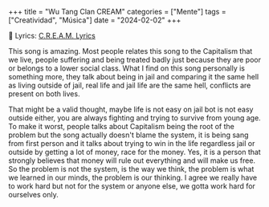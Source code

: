 +++
title = "Wu Tang Clan CREAM"
categories = ["Mente"]
tags = ["Creatividad", "Música"]
date = "2024-02-02"
+++

:memo: Lyrics: [C.R.E.A.M. Lyrics](/lang/en/song-wutangclan-cream)

This song is amazing. Most people relates this song to the Capitalism that we live, people suffering and being treated badly just because they are poor or belongs to a lower social class. What I find on this song personally is something more, they talk about being in jail and comparing it the same hell as living outside of jail, real life and jail life are the same hell, conflicts are present on both lives.

That might be a valid thought, maybe life is not easy on jail bot is not easy outside either, you are always fighting and trying to survive from young age. To make it worst, people talks about Capitalism being the root of the problem but the song actually doesn't blame the system, it is being sang from first person and it talks about trying to win in the life regardless jail or outside by getting a lot of money, race for the money. Yes, it is a person that strongly believes that money will rule out everything and will make us free. So the problem is not the system, is the way we think, the problem is what we learned in our minds, the problem is our thinking. I agree we really have to work hard but not for the system or anyone else, we gotta work hard for ourselves only.
